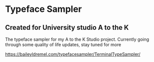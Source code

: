 # Typeface Sampler
## Created for University studio A to the K

The typeface sampler for my A to the K Studio project.
Currently going through some quality of life updates, stay tuned for more
 
https://baileyldremel.com/typefacesampler/TerminalTypeSampler/
